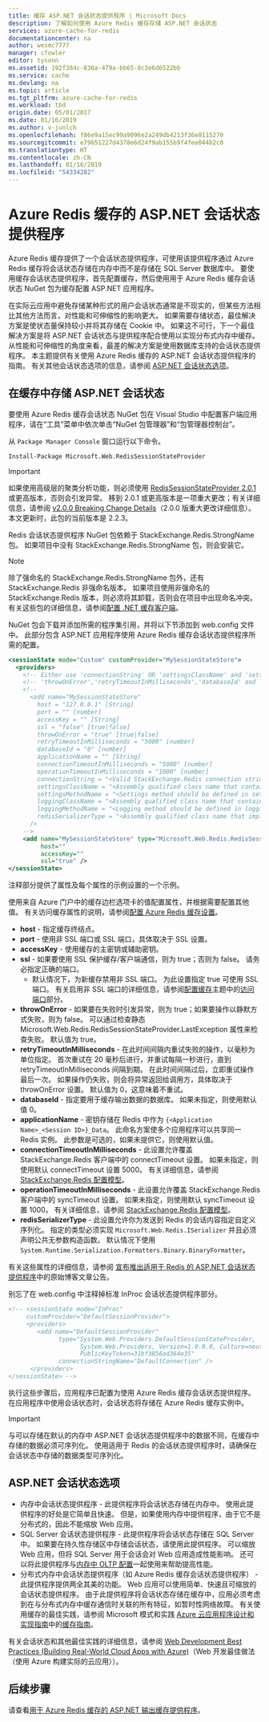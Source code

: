 ```yaml
---
title: 缓存 ASP.NET 会话状态提供程序 | Microsoft Docs
description: 了解如何使用 Azure Redis 缓存存储 ASP.NET 会话状态
services: azure-cache-for-redis
documentationcenter: na
author: wesmc7777
manager: cfowler
editor: tysonn
ms.assetid: 192f384c-836a-479a-bb65-8c3e6d6522bb
ms.service: cache
ms.devlang: na
ms.topic: article
ms.tgt_pltfrm: azure-cache-for-redis
ms.workload: tbd
origin.date: 05/01/2017
ms.date: 01/16/2019
ms.author: v-junlch
ms.openlocfilehash: f86e9a15ec99a9096e2a249db4213f36e8115270
ms.sourcegitcommit: e79651227d4378e6d24f9ab155b9f4fee044b2c0
ms.translationtype: HT
ms.contentlocale: zh-CN
ms.lasthandoff: 01/16/2019
ms.locfileid: "54334282"
---
```

# <a name="aspnet-session-state-provider-for-azure-cache-for-redis"></a>Azure Redis 缓存的 ASP.NET 会话状态提供程序
Azure Redis 缓存提供了一个会话状态提供程序，可使用该提供程序通过 Azure Redis 缓存将会话状态存储在内存中而不是存储在 SQL Server 数据库中。 要使用缓存会话状态提供程序，首先配置缓存，然后使用用于 Azure Redis 缓存会话状态 NuGet 包为缓存配置 ASP.NET 应用程序。

在实际云应用中避免存储某种形式的用户会话状态通常是不现实的，但某些方法相比其他方法而言，对性能和可伸缩性的影响更大。 如果需要存储状态，最佳解决方案是使状态量保持较小并将其存储在 Cookie 中。 如果这不可行，下一个最佳解决方案是将 ASP.NET 会话状态与提供程序配合使用以实现分布式内存中缓存。 从性能和可伸缩性的角度来看，最差的解决方案是使用数据库支持的会话状态提供程序。 本主题提供有关使用 Azure Redis 缓存的 ASP.NET 会话状态提供程序的指南。 有关其他会话状态选项的信息，请参阅 [ASP.NET 会话状态选项](#aspnet-session-state-options)。

## <a name="store-aspnet-session-state-in-the-cache"></a>在缓存中存储 ASP.NET 会话状态
要使用 Azure Redis 缓存会话状态 NuGet 包在 Visual Studio 中配置客户端应用程序，请在“工具”菜单中依次单击“NuGet 包管理器”和“包管理器控制台”。

从 `Package Manager Console` 窗口运行以下命令。
    
```
Install-Package Microsoft.Web.RedisSessionStateProvider
```

> [!IMPORTANT]
> 如果使用高级层的聚类分析功能，则必须使用 [RedisSessionStateProvider 2.0.1](https://www.nuget.org/packages/Microsoft.Web.RedisSessionStateProvider) 或更高版本，否则会引发异常。 移到 2.0.1 或更高版本是一项重大更改；有关详细信息，请参阅 [v2.0.0 Breaking Change Details](https://github.com/Azure/aspnet-redis-providers/wiki/v2.0.0-Breaking-Change-Details)（2.0.0 版重大更改详细信息）。 本文更新时，此包的当前版本是 2.2.3。
> 
> 

Redis 会话状态提供程序 NuGet 包依赖于 StackExchange.Redis.StrongName 包。 如果项目中没有 StackExchange.Redis.StrongName 包，则会安装它。

>[!NOTE]
>除了强命名的 StackExchange.Redis.StrongName 包外，还有 StackExchange.Redis 非强命名版本。 如果项目使用非强命名的 StackExchange.Redis 版本，则必须将其卸载，否则会在项目中出现命名冲突。 有关这些包的详细信息，请参阅[配置 .NET 缓存客户端](cache-dotnet-how-to-use-azure-redis-cache.md#configure-the-cache-clients)。
>
>

NuGet 包会下载并添加所需的程序集引用，并将以下节添加到 web.config 文件中。 此部分包含 ASP.NET 应用程序使用 Azure Redis 缓存会话状态提供程序所需的配置。

```xml
<sessionState mode="Custom" customProvider="MySessionStateStore">
  <providers>
    <!-- Either use 'connectionString' OR 'settingsClassName' and 'settingsMethodName' OR use 'host','port','accessKey','ssl','connectionTimeoutInMilliseconds' and 'operationTimeoutInMilliseconds'. -->
    <!-- 'throwOnError','retryTimeoutInMilliseconds','databaseId' and 'applicationName' can be used with both options. -->
    <!--
      <add name="MySessionStateStore" 
        host = "127.0.0.1" [String]
        port = "" [number]
        accessKey = "" [String]
        ssl = "false" [true|false]
        throwOnError = "true" [true|false]
        retryTimeoutInMilliseconds = "5000" [number]
        databaseId = "0" [number]
        applicationName = "" [String]
        connectionTimeoutInMilliseconds = "5000" [number]
        operationTimeoutInMilliseconds = "1000" [number]
        connectionString = "<Valid StackExchange.Redis connection string>" [String]
        settingsClassName = "<Assembly qualified class name that contains settings method specified below. Which basically return 'connectionString' value>" [String]
        settingsMethodName = "<Settings method should be defined in settingsClass. It should be public, static, does not take any parameters and should have a return type of 'String', which is basically 'connectionString' value.>" [String]
        loggingClassName = "<Assembly qualified class name that contains logging method specified below>" [String]
        loggingMethodName = "<Logging method should be defined in loggingClass. It should be public, static, does not take any parameters and should have a return type of System.IO.TextWriter.>" [String]
        redisSerializerType = "<Assembly qualified class name that implements Microsoft.Web.Redis.ISerializer>" [String]
      />
    -->
    <add name="MySessionStateStore" type="Microsoft.Web.Redis.RedisSessionStateProvider"
         host=""
         accessKey=""
         ssl="true" />
</sessionState>
```

注释部分提供了属性及每个属性的示例设置的一个示例。

使用来自 Azure 门户中的缓存边栏选项卡的值配置属性，并根据需要配置其他值。 有关访问缓存属性的说明，请参阅[配置 Azure Redis 缓存设置](cache-configure.md#configure-azure-cache-for-redis-settings)。

- **host** - 指定缓存终结点。
- **port** - 使用非 SSL 端口或 SSL 端口，具体取决于 SSL 设置。
- **accessKey** - 使用缓存的主密钥或辅助密钥。
- **ssl** - 如果要使用 SSL 保护缓存/客户端通信，则为 true；否则为 false。 请务必指定正确的端口。
  - 默认情况下，为新缓存禁用非 SSL 端口。 为此设置指定 true 可使用 SSL 端口。 有关启用非 SSL 端口的详细信息，请参阅[配置缓存](cache-configure.md)主题中的[访问端口](cache-configure.md#access-ports)部分。
- **throwOnError** - 如果要在失败时引发异常，则为 true；如果要操作以静默方式失败，则为 false。 可以通过检查静态 Microsoft.Web.Redis.RedisSessionStateProvider.LastException 属性来检查失败。 默认值为 true。
- **retryTimeoutInMilliseconds** - 在此时间间隔内重试失败的操作，以毫秒为单位指定。 首次重试在 20 毫秒后进行，并重试每隔一秒进行，直到 retryTimeoutInMilliseconds 间隔到期。 在此时间间隔过后，立即重试操作最后一次。 如果操作仍失败，则会将异常返回给调用方，具体取决于 throwOnError 设置。 默认值为 0，这意味着不重试。
- **databaseId** - 指定要用于缓存输出数据的数据库。 如果未指定，则使用默认值 0。
- **applicationName** - 密钥存储在 Redis 中作为 `{<Application Name>_<Session ID>}_Data`。 此命名方案使多个应用程序可以共享同一 Redis 实例。 此参数是可选的，如果未提供它，则使用默认值。
- **connectionTimeoutInMilliseconds** - 此设置允许覆盖 StackExchange.Redis 客户端中的 connectTimeout 设置。 如果未指定，则使用默认 connectTimeout 设置 5000。 有关详细信息，请参阅 [StackExchange.Redis 配置模型](https://go.microsoft.com/fwlink/?LinkId=398705)。
- **operationTimeoutInMilliseconds** - 此设置允许覆盖 StackExchange.Redis 客户端中的 syncTimeout 设置。 如果未指定，则使用默认 syncTimeout 设置 1000。 有关详细信息，请参阅 [StackExchange.Redis 配置模型](https://go.microsoft.com/fwlink/?LinkId=398705)。
- **redisSerializerType** - 此设置允许你为发送到 Redis 的会话内容指定自定义序列化。 指定的类型必须实现 `Microsoft.Web.Redis.ISerializer` 并且必须声明公共无参数构造函数。 默认情况下使用 `System.Runtime.Serialization.Formatters.Binary.BinaryFormatter`。

有关这些属性的详细信息，请参阅 [宣布推出适用于 Redis 的 ASP.NET 会话状态提供程序](https://blogs.msdn.com/b/webdev/archive/2014/05/12/announcing-asp-net-session-state-provider-for-redis-preview-release.aspx)中的原始博客文章公告。

别忘了在 web.config 中注释掉标准 InProc 会话状态提供程序部分。

```xml
<!-- <sessionState mode="InProc"
     customProvider="DefaultSessionProvider">
     <providers>
        <add name="DefaultSessionProvider"
              type="System.Web.Providers.DefaultSessionStateProvider,
                    System.Web.Providers, Version=1.0.0.0, Culture=neutral,
                    PublicKeyToken=31bf3856ad364e35"
              connectionStringName="DefaultConnection" />
      </providers>
</sessionState> -->
```

执行这些步骤后，应用程序已配置为使用 Azure Redis 缓存会话状态提供程序。 在应用程序中使用会话状态时，会话状态将存储在 Azure Redis 缓存实例中。

> [!IMPORTANT]
> 与可以存储在默认的内存中 ASP.NET 会话状态提供程序中的数据不同，在缓存中存储的数据必须可序列化。 使用适用于 Redis 的会话状态提供程序时，请确保在会话状态中存储的数据类型可序列化。
> 
> 

## <a name="aspnet-session-state-options"></a>ASP.NET 会话状态选项
- 内存中会话状态提供程序 - 此提供程序将会话状态存储在内存中。 使用此提供程序的好处是它简单且快速。 但是，如果使用内存中提供程序，由于它不是分布式的，因此不能缩放 Web 应用。
- SQL Server 会话状态提供程序 - 此提供程序将会话状态存储在 SQL Server 中。 如果要在持久性存储区中存储会话状态，请使用此提供程序。 可以缩放 Web 应用，但将 SQL Server 用于会话会对 Web 应用造成性能影响。 还可以将此提供程序与[内存中 OLTP 配置](https://blogs.msdn.microsoft.com/sqlserverstorageengine/2017/11/28/asp-net-session-state-with-sql-server-in-memory-oltp/)一起使用来帮助提高性能。
- 分布式内存中会话状态提供程序（如 Azure Redis 缓存会话状态提供程序） - 此提供程序提供两全其美的功能。 Web 应用可以使用简单、快速且可缩放的会话状态提供程序。 由于此提供程序将会话状态存储在缓存中，应用必须考虑到在与分布式内存中缓存通信时关联的所有特征，如暂时性网络故障。 有关使用缓存的最佳实践，请参阅 Microsoft 模式和实践 [Azure 云应用程序设计和实现指南](https://github.com/mspnp/azure-guidance)中的[缓存指南](../best-practices-caching.md)。

有关会话状态和其他最佳实践的详细信息，请参阅 [Web Development Best Practices (Building Real-World Cloud Apps with Azure)](https://www.asp.net/aspnet/overview/developing-apps-with-windows-azure/building-real-world-cloud-apps-with-windows-azure/web-development-best-practices)（Web 开发最佳做法（使用 Azure 构建实际的云应用））。

## <a name="next-steps"></a>后续步骤
请查看[用于 Azure Redis 缓存的 ASP.NET 输出缓存提供程序](cache-aspnet-output-cache-provider.md)。

<!--Update_Description: link update -->

